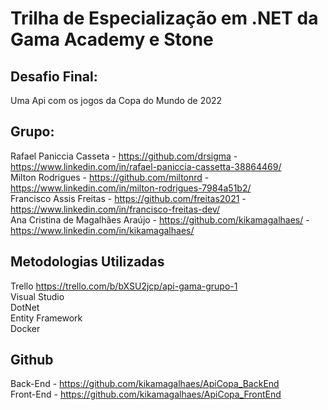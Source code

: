 

# Trilha de Especialização em .NET da Gama Academy e Stone

## Desafio Final:

Uma Api com os jogos da Copa do Mundo de 2022

## Grupo:
Rafael Paniccia Casseta - https://github.com/drsigma - https://www.linkedin.com/in/rafael-paniccia-cassetta-38864469/ <br>
Milton Rodrigues - https://github.com/miltonrd - https://www.linkedin.com/in/milton-rodrigues-7984a51b2/ <br>
Francisco Assis Freitas - https://github.com/freitas2021 - https://www.linkedin.com/in/francisco-freitas-dev/ <br>
Ana Cristina de Magalhães Araújo - https://github.com/kikamagalhaes/ - https://www.linkedin.com/in/kikamagalhaes/ <br>


## Metodologias Utilizadas
Trello https://trello.com/b/bXSU2jcp/api-gama-grupo-1 <br>
Visual Studio <br>
DotNet <br>
Entity Framework <br>
Docker <br>

## Github
Back-End - https://github.com/kikamagalhaes/ApiCopa_BackEnd <br>
Front-End - https://github.com/kikamagalhaes/ApiCopa_FrontEnd
